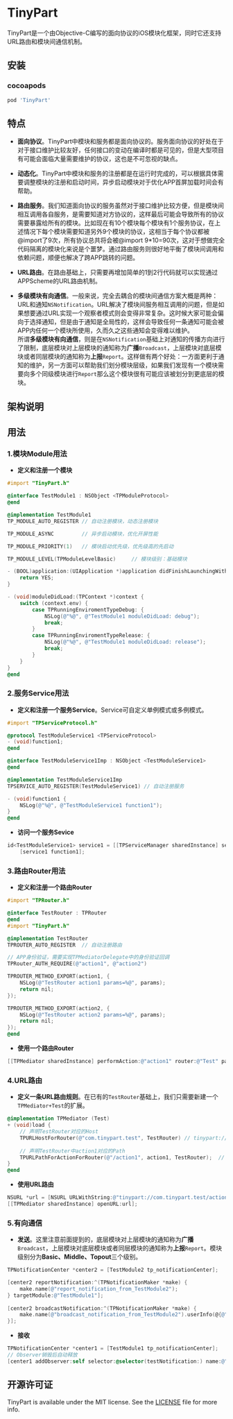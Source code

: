 # TinyPart
TinyPart是一个由Objective-C编写的面向协议的iOS模块化框架，同时它还支持URL路由和模块间通信机制。
## 安装
### cocoapods

```ruby
pod 'TinyPart'
```

## 特点
* **面向协议**。TinyPart中模块和服务都是面向协议的。服务面向协议的好处在于对于接口维护比较友好，任何接口的变动在编译时都是可见的，但是大型项目有可能会面临大量需要维护的协议，这也是不可忽视的缺点。

* **动态化**。TinyPart中模块和服务的注册都是在运行时完成的，可以根据具体需要调整模块的注册和启动时间，异步启动模块对于优化APP首屏加载时间会有帮助。

* **路由服务**。我们知道面向协议的服务虽然对于接口维护比较方便，但是模块间相互调用各自服务，是需要知道对方协议的，这样最后可能会导致所有的协议需要暴露给所有的模块。比如现在有10个模块每个模块有1个服务协议，在上述情况下每个模块需要知道另外9个模块的协议，这相当于每个协议都被@import了9次，所有协议总共将会被@import 9*10=90次，这对于想做完全代码隔离的模块化来说是个噩梦。通过路由服务则很好地平衡了模块间调用和依赖问题，顺便也解决了跨APP跳转的问题。

* **URL路由**。在路由基础上，只需要再增加简单的1到2行代码就可以实现通过APPScheme的URL路由机制。

* **多级模块有向通信**。一般来说，完全去耦合的模块间通信方案大概是两种：URL和通知```NSNotification```。URL解决了模块间服务相互调用的问题，但是如果想要通过URL实现一个观察者模式则会变得非常复杂。这时候大家可能会偏向于选择通知，但是由于通知是全局性的，这样会导致任何一条通知可能会被APP内任何一个模块所使用，久而久之这些通知会变得难以维护。<br>所谓**多级模块有向通信**，则是在```NSNotification```基础上对通知的传播方向进行了限制，底层模块对上层模块的通知称为**广播**```Broadcast```，上层模块对底层模块或者同层模块的通知称为**上报**```Report```。这样做有两个好处：一方面更利于通知的维护，另一方面可以帮助我们划分模块层级，如果我们发现有一个模块需要向多个同级模块进行```Report```那么这个模块很有可能应该被划分到更底层的模块。

## 架构说明

## 用法
### 1.模块Module用法
* **定义和注册一个模块**

```Objective-C
#import "TinyPart.h"

@interface TestModule1 : NSObject <TPModuleProtocol>
@end

@implementation TestModule1
TP_MODULE_AUTO_REGISTER // 自动注册模块，动态注册模块

TP_MODULE_ASYNC         // 异步启动模块，优化开屏性能

TP_MODULE_PRIORITY(1)   // 模块启动优先级，优先级高的先启动

TP_MODULE_LEVEL(TPModuleLevelBasic)     // 模块级别：基础模块

- (BOOL)application:(UIApplication *)application didFinishLaunchingWithOptions:(NSDictionary *)launchOptions {
    return YES;
}

- (void)moduleDidLoad:(TPContext *)context {
    switch (context.env) {
        case TPRunningEnviromentTypeDebug: {
            NSLog(@"%@", @"TestModule1 moduleDidLoad: debug");
            break;
        }
        case TPRunningEnviromentTypeRelease: {
            NSLog(@"%@", @"TestModule1 moduleDidLoad: release");
            break;
        }
    }
}
@end
```

### 2.服务Service用法
* **定义和注册一个服务Service**。Service可自定义单例模式或多例模式。

```Objective-C
#import "TPServiceProtocol.h"

@protocol TestModuleService1 <TPServiceProtocol>
- (void)function1;
@end

@interface TestModuleService1Imp : NSObject <TestModuleService1>
@end

@implementation TestModuleService1Imp
TPSERVICE_AUTO_REGISTER(TestModuleService1) // 自动注册服务

- (void)function1 {
    NSLog(@"%@", @"TestModuleService1 function1");
}
@end
```
* **访问一个服务Sevice**

```Objective-C
id<TestModuleService1> service1 = [[TPServiceManager sharedInstance] serviceWithName:@"TestModuleService1"];
    [service1 function1];
```

### 3.路由Router用法
* **定义和注册一个路由Router**

```Objective-C
#import "TPRouter.h"

@interface TestRouter : TPRouter
@end
#import "TinyPart.h"

@implementation TestRouter
TPROUTER_AUTO_REGISTER  // 自动注册路由

// APP身份验证，需要实现TPMediatorDelegate中的身份验证回调
TPRouter_AUTH_REQUIRE(@"action1", @"action2")

TPROUTER_METHOD_EXPORT(action1, {
    NSLog(@"TestRouter action1 params=%@", params);
    return nil;
});

TPROUTER_METHOD_EXPORT(action2, {
    NSLog(@"TestRouter action2 params=%@", params);
    return nil;
});
@end
```
* **使用一个路由Router**

```Objective-C
[[TPMediator sharedInstance] performAction:@"action1" router:@"Test" params:@{}];
```

### 4.URL路由
* **定义一条URL路由规则**。在已有的```TestRouter```基础上，我们只需要新建一个```TPMediator+Test```的扩展。

```Objective-C
@implementation TPMediator (Test)
+ (void)load {
    // 声明TestRouter对应的Host
    TPURLHostForRouter(@"com.tinypart.test", TestRouter) // tinypart://com.tinypart.test
    
    // 声明TestRouter中action1对应的Path
    TPURLPathForActionForRouter(@"/action1", action1, TestRouter);  // tinypart://com.tinypart.test/action1
}
@end
```
* **使用URL路由**

```Objective-C
NSURL *url = [NSURL URLWithString:@"tinypart://com.tinypart.test/action1?id=1&name=tinypart"];
[[TPMediator sharedInstance] openURL:url];
```

### 5.有向通信
* **发送**。这里注意前面提到的，底层模块对上层模块的通知称为**广播**```Broadcast```，上层模块对底层模块或者同层模块的通知称为**上报**```Report```。模块级别分为**Basic、Middle、Topout**三个级别。

```Objective-C
TPNotificationCenter *center2 = [TestModule2 tp_notificationCenter];

[center2 reportNotification:^(TPNotificationMaker *make) {
    make.name(@"report_notification_from_TestModule2");
} targetModule:@"TestModule1"];
    
[center2 broadcastNotification:^(TPNotificationMaker *make) {
	make.name(@"broadcast_notification_from_TestModule2").userInfo(@{@"key":@"value"}).object(self);
}];
```

* **接收**

```Objective-C
TPNotificationCenter *center1 = [TestModule1 tp_notificationCenter];
// Observer销毁后自动释放
[center1 addObserver:self selector:@selector(testNotification:) name:@"report_notification_from_TestModule2" object:nil];
```


## 开源许可证
TinyPart is available under the MIT license. See the [LICENSE](https://github.com/RyanLeeLY/TinyPart/blob/master/LICENSE) file for more info.